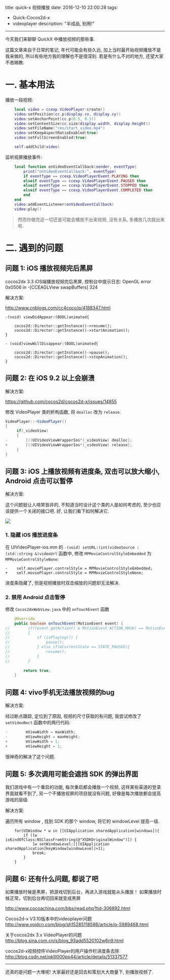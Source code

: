 title: quick-x 视频播放
date: 2016-12-10 22:00:28
tags:
- Quick-Cocos2d-x
- videoplayer
description: "半成品, 别用!"
---

今天我们来聊聊 QuickX 中播放视频的那些事. 

这篇文章来自于日常的笔记, 年代可能会有些久远, 加上当时最开始视频播放不是我来做的, 所以有些地方我的理解也不是很深刻. 若是有什么不对的地方, 还望大家不吝赐教.

# 一. 基本用法

播放一段视频:

```lua
    local video = ccexp.VideoPlayer:create()
    video:setPosition(cc.p(display.cx, display.cy))
    video:setAnchorPoint(cc.p(0.5, 0.5))
    video:setContentSize(cc.size(display.width, display.height))
    video:setFileName("res/start_video.mp4")
    video:setKeepAspectRatioEnabled(true)
    video:setFullScreenEnabled(true)

    self:addChild(video)
```

监听视屏播放事件:

```lua
    local function onVideoEventCallback(sender, eventType)
        print("onVideoEventCallback:", eventType)
        if eventType == ccexp.VideoPlayerEvent.PLAYING then
        elseif eventType == ccexp.VideoPlayerEvent.PAUSED then
        elseif eventType == ccexp.VideoPlayerEvent.STOPPED then
        elseif eventType == ccexp.VideoPlayerEvent.COMPLETED then
        end
    end
    video:addEventListener(onVideoEventCallback)
    video:play()
```

> 然而你做完这一切还是可能会播放不出来视频, 没有关系, 多播放几次就出来啦.

# 二. 遇到的问题

## 问题 1: iOS 播放视频完后黑屏

cocos2dx 3.3 iOS端播放视频完后黑屏, 控制台中提示日志: OpenGL error 0x0506 in -[CCEAGLView swapBuffers] 324

解决方案:

http://www.cnblogs.com/cc4coco/p/4188347.html

```objc
-(void) viewDidAppear:(BOOL)animated{

    cocos2d::Director::getInstance()->resume();
    cocos2d::Director::getInstance()->startAnimation();
}

- (void)viewWillDisappear:(BOOL)animated{

    cocos2d::Director::getInstance()->pause();
    cocos2d::Director::getInstance()->stopAnimation();
}
```

## 问题 2: 在 iOS 9.2 以上会崩溃

解决方案:

https://github.com/cocos2d/cocos2d-x/issues/14855

修改 VideoPlayer 类的析构函数, 将 `dealloc` 改为 `release`.

```java
VideoPlayer::~VideoPlayer()
{
     if(_videoView)
     {
-        [((UIVideoViewWrapperIos*)_videoView) dealloc];
+        [((UIVideoViewWrapperIos*)_videoView) release];
     }
}
```

## 问题 3: iOS 上播放视频有进度条, 双击可以放大缩小, Android 点击可以暂停

解决方案:

这个问题挺让人啼笑皆非的, 不知道当时设计这个类的人是如何考虑的, 至少也应该提供一个关闭的接口吧. 好, 让我们看下如何解决它.

![](http://ww3.sinaimg.cn/large/006y8lVajw1fam4s9vv7ij30dj0m9q3f.jpg)

### 1. 隐藏 iOS 播放进度条

在 UIVideoPlayer-ios.mm 的 `-(void) setURL:(int)videoSource :(std::string &)videoUrl` 函数中, 修改 `MPMovieControlStyleEmbedded` 为 `MPMovieControlStyleNone`:

```objc
-    self.moviePlayer.controlStyle = MPMovieControlStyleEmbedded;
+    self.moviePlayer.controlStyle = MPMovieControlStyleNone;
```

进度条隐藏了, 但是视频播放时双击缩放的问题却无法解决.

### 2. 禁用 Android 点击暂停

修改 `Cocos2dxWebView.java` 中的 `onTouchEvent` 函数

```java
    @Override
    public boolean onTouchEvent(MotionEvent event) {
//        if((event.getAction() & MotionEvent.ACTION_MASK) == MotionEvent.ACTION_UP)
//        {
//            if (isPlaying()) {
//                pause();
//            } else if(mCurrentState == STATE_PAUSED){
//                resume();
//            }
//        }
        
        return true;
    }
```


## 问题 4: vivo手机无法播放视频的bug

解决方案:

经过断点跟踪, 定位到了原因, 视频的尺寸获取的有问题, 我尝试修改了 `setVideoRect` 函数中的两行代码:

```java
-        mViewWidth = maxWidth;
-        mViewHeight = maxHeight;
+        mViewWidth = 1;
+        mViewHeight = 1;
```

很神奇的解决了这个问题.

## 问题 5: 多次调用可能会遮挡 SDK 的弹出界面

我们游戏中有一个重启的功能, 每次重启都会播放一个视频, 这样某些渠道的登录界面就看不到了, 另一个不播放视屏的项目就没有问题, 好像是每次播放都会提高游戏的层级.

解决方案:

遍历所有 window , 找到 SDK 的那个 window, 将它的 windowLevel 提高一级.

```objc
    for(UIWindow * w in [[UIApplication sharedApplication]windows]){
        if ([w isKindOfClass:NSClassFromString(@"XSDKOriginalWindow")]) {
            [w setWindowLevel:[[[UIApplication sharedApplication]keyWindow]windowLevel]+1];
            break;
        }
    }
```


## 问题 6: 还有什么问题, 都说了吧

如果播放时候是黑屏，把游戏切到后台，再进入游戏就能从头播放！
如果播放时候正常，切到后台再切回来就变成黑屏

http://www.cocoachina.com/bbs/read.php?tid-306892.html

Cocos2d-x V3.10版本中的videoplayer问题
http://www.voidcn.com/blog/sh15285118586/article/p-5989468.html

关于cocos2dx 3.x VideoPlayer的问题
http://blog.sina.com.cn/s/blog_93add5520102w6n9.html

cocos2d-x视频控件VideoPlayer的用户操作栏进度条去除
http://blog.csdn.net/pklll000pp44/article/details/51337577


---

还真的是问题一大堆呢! 大家最好还是回去和策划大大商量下, 别播放视频了.